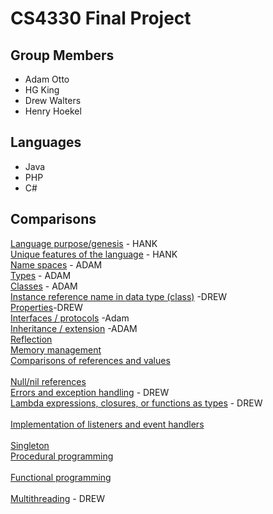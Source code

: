 # CS4330 Final Project

## Group Members 

* Adam Otto
* HG King
* Drew Walters
* Henry Hoekel

 ## Languages 

* Java
* PHP
* C#  

 ## Comparisons 

[Language purpose/genesis](https://github.com/agom94/CS4330FinalProject/blob/master/LanguagePurpose.md)  - HANK<br>
[Unique features of the language](https://github.com/agom94/CS4330FinalProject/blob/master/Uniquefeatures.md)  - HANK<br>
[Name spaces](https://github.com/agom94/CS4330FinalProject/blob/master/namespaces.md)  - ADAM<br>
[Types](https://github.com/agom94/CS4330FinalProject/blob/master/types.md)  - ADAM<br>
[Classes](https://github.com/agom94/CS4330FinalProject/blob/master/classes.md) - ADAM<br>
[Instance reference name in data type (class)](https://github.com/agom94/CS4330FinalProject/blob/master/selfrefrences.md) -DREW <br>
[Properties](https://github.com/agom94/CS4330FinalProject/blob/master/Properties.md)-DREW <br> 
[Interfaces / protocols](https://github.com/agom94/CS4330FinalProject/blob/master/interfaces.md) -Adam <br>
[Inheritance / extension](https://github.com/agom94/CS4330FinalProject/blob/master/Inheritance.md)  -ADAM<br>
[Reflection](https://github.com/agom94/CS4330FinalProject/blob/master/Reflection.md) <br>
[Memory management](https://github.com/agom94/CS4330FinalProject/blob/master/memory.md)<br>
[Comparisons of references and values](https://github.com/agom94/CS4330FinalProject/blob/master/referencesandvalues.md)   <br>  
[Null/nil references](https://github.com/agom94/CS4330FinalProject/blob/master/Nullrefrences.md)    <br>
[Errors and exception handling](https://github.com/agom94/CS4330FinalProject/blob/master/exception.md) - DREW   <br> 
[Lambda expressions, closures, or functions as types](https://github.com/agom94/CS4330FinalProject/blob/master/lambda.md) - DREW <br>   
[Implementation of listeners and event handlers](https://github.com/agom94/CS4330FinalProject/blob/master/listeners.md) <br>
<br> [Singleton](https://github.com/agom94/CS4330FinalProject/blob/master/Singleton.md)   <br>                                            [Procedural programming](https://github.com/agom94/CS4330FinalProject/blob/master/Procedural.md)   <br>                     
[Functional programming](https://github.com/agom94/CS4330FinalProject/blob/master/Functional.md)    <br>                            
[Multithreading](https://github.com/agom94/CS4330FinalProject/blob/master/Multithreading.md) - DREW  <br>                                                                                                                     
